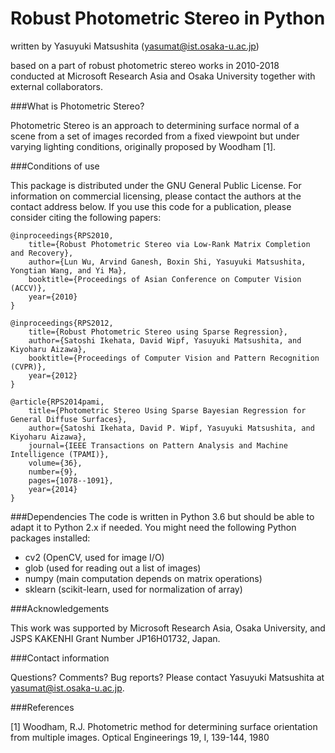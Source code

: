 # Robust Photometric Stereo in Python

written by Yasuyuki Matsushita (yasumat@ist.osaka-u.ac.jp)

based on a part of robust photometric stereo works in 2010-2018 conducted at Microsoft Research Asia and Osaka University
together with external collaborators.


###What is Photometric Stereo?


Photometric Stereo is an approach to determining surface normal of 
a scene from a set of images recorded from a fixed viewpoint but under
varying lighting conditions, originally proposed by Woodham [1].

###Conditions of use

This package is distributed under the GNU General Public License. For
information on commercial licensing, please contact the authors at the
contact address below. If you use this code for a publication, please
consider citing the following papers:


    @inproceedings{RPS2010,
	  	title={Robust Photometric Stereo via Low-Rank Matrix Completion and Recovery},
	  	author={Lun Wu, Arvind Ganesh, Boxin Shi, Yasuyuki Matsushita, Yongtian Wang, and Yi Ma},
	  	booktitle={Proceedings of Asian Conference on Computer Vision (ACCV)},
	  	year={2010}
	}

    @inproceedings{RPS2012,
	  	title={Robust Photometric Stereo using Sparse Regression},
	  	author={Satoshi Ikehata, David Wipf, Yasuyuki Matsushita, and Kiyoharu Aizawa},
	  	booktitle={Proceedings of Computer Vision and Pattern Recognition (CVPR)},
	  	year={2012}
	}

    @article{RPS2014pami,
        title={Photometric Stereo Using Sparse Bayesian Regression for General Diffuse Surfaces},
        author={Satoshi Ikehata, David P. Wipf, Yasuyuki Matsushita, and Kiyoharu Aizawa},
        journal={IEEE Transactions on Pattern Analysis and Machine Intelligence (TPAMI)},
        volume={36},
        number={9},
        pages={1078--1091},
        year={2014}
    }

###Dependencies
The code is written in Python 3.6 but should be able to adapt it to Python 2.x if needed.
You might need the following Python packages installed:
* cv2 (OpenCV, used for image I/O)
* glob (used for reading out a list of images)
* numpy (main computation depends on matrix operations)
* sklearn (scikit-learn, used for normalization of array)


###Acknowledgements

This work was supported by Microsoft Research Asia, Osaka University, and JSPS KAKENHI Grant
Number JP16H01732, Japan.

###Contact information

Questions? Comments? Bug reports? Please contact Yasuyuki Matsushita at yasumat@ist.osaka-u.ac.jp.


###References

[1] Woodham, R.J. Photometric method for determining surface orientation from multiple images. 
Optical Engineerings 19, I, 139-144, 1980

